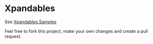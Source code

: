 # Xpandables
See [Xpandables.Samples](https://github.com/Francescolis/Xpandables.Samples)

Feel free to fork this project, make your own changes and create a pull request.
